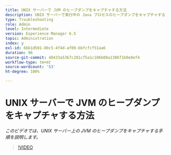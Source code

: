 ```yaml
---
title: UNIX サーバーで JVM のヒープダンプをキャプチャする方法
description: UNIX サーバーで実行中の Java プロセスのヒープダンプをキャプチャする方法
type: Troubleshooting
role: Admin
level: Intermediate
version: Experience Manager 6.5
topic: Administration
index: y
exl-id: 6bb1d501-80c5-4f4d-af09-bbfcfcf51aa6
duration: 96
source-git-commit: 48433a5367c281cf5a1c106b08a1306f1b0e8ef4
workflow-type: tm+mt
source-wordcount: '53'
ht-degree: 100%

---
```


# UNIX サーバーで JVM のヒープダンプをキャプチャする方法

*このビデオでは、UNIX サーバー上の JVM のヒープダンプをキャプチャする手順を説明します。*

>[!VIDEO](https://video.tv.adobe.com/v/335489?quality=12&learn=on)
